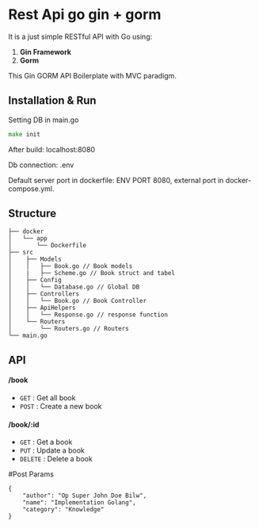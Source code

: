 # Rest Api go gin + gorm
It is a just simple RESTful API with Go using:
1. **Gin Framework**
2. **Gorm**

This Gin GORM API Boilerplate with MVC paradigm.

## Installation & Run

Setting DB in main.go
```go
make init
```

After build: localhost:8080

Db connection: .env

Default server port in dockerfile: ENV PORT 8080, external port in docker-compose.yml.

## Structure
```
├── docker
│   └── app 
│       └── Dockerfile
├── src
│    ├── Models
│    │   ├── Book.go // Book models
│    |	 ├── Scheme.go // Book struct and tabel
│    ├── Config
│    │   └── Database.go // Global DB
│    ├── Controllers
│    │   └── Book.go // Book Controller
│    ├── ApiHelpers
│    │   └── Response.go // response function
│    └── Routers
│        └── Routers.go // Routers
└── main.go
```

## API

#### /book
* `GET` : Get all book
* `POST` : Create a new book

#### /book/:id
* `GET` : Get a book
* `PUT` : Update a book
* `DELETE` : Delete a book

#Post Params
```
{
	"author": "Op Super John Doe Bilw",
	"name": "Implementation Golang",
	"category": "Knowledge"
}
